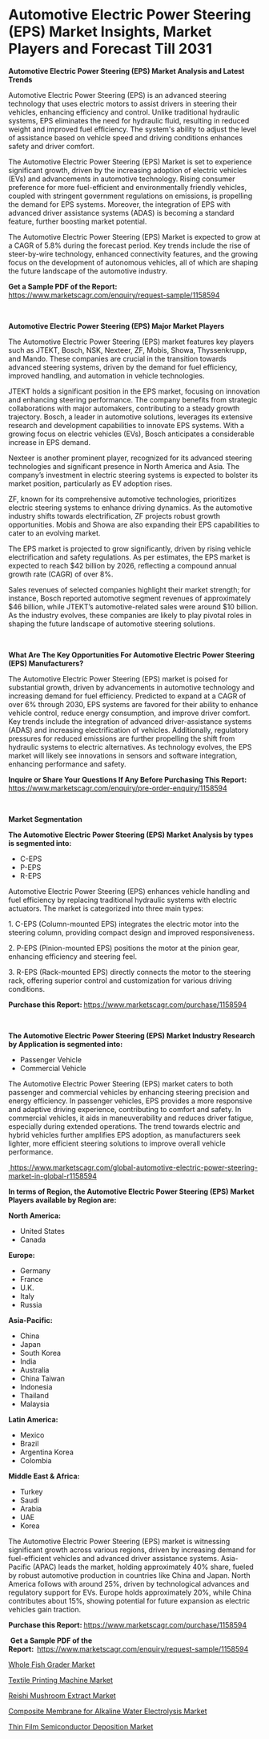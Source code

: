 <p><h1>Automotive Electric Power Steering (EPS) Market Insights, Market Players and Forecast Till 2031</h1></p><p><strong>Automotive Electric Power Steering (EPS) Market Analysis and Latest Trends</strong></p>
<p><p>Automotive Electric Power Steering (EPS) is an advanced steering technology that uses electric motors to assist drivers in steering their vehicles, enhancing efficiency and control. Unlike traditional hydraulic systems, EPS eliminates the need for hydraulic fluid, resulting in reduced weight and improved fuel efficiency. The system's ability to adjust the level of assistance based on vehicle speed and driving conditions enhances safety and driver comfort.</p><p>The Automotive Electric Power Steering (EPS) Market is set to experience significant growth, driven by the increasing adoption of electric vehicles (EVs) and advancements in automotive technology. Rising consumer preference for more fuel-efficient and environmentally friendly vehicles, coupled with stringent government regulations on emissions, is propelling the demand for EPS systems. Moreover, the integration of EPS with advanced driver assistance systems (ADAS) is becoming a standard feature, further boosting market potential. </p><p>The Automotive Electric Power Steering (EPS) Market is expected to grow at a CAGR of 5.8% during the forecast period. Key trends include the rise of steer-by-wire technology, enhanced connectivity features, and the growing focus on the development of autonomous vehicles, all of which are shaping the future landscape of the automotive industry.</p></p>
<p><strong>Get a Sample PDF of the Report:&nbsp;</strong> <a href="https://www.marketscagr.com/enquiry/request-sample/1158594?utm_campaign=1197&utm_medium=2&utm_source=Github&utm_content=ia&utm_term=05122024&utm_id=automotive-electric-power-steering-eps">https://www.marketscagr.com/enquiry/request-sample/1158594</a></p>
<p>&nbsp;</p>
<p><strong>Automotive Electric Power Steering (EPS) Major Market Players</strong></p>
<p><p>The Automotive Electric Power Steering (EPS) market features key players such as JTEKT, Bosch, NSK, Nexteer, ZF, Mobis, Showa, Thyssenkrupp, and Mando. These companies are crucial in the transition towards advanced steering systems, driven by the demand for fuel efficiency, improved handling, and automation in vehicle technologies.</p><p>JTEKT holds a significant position in the EPS market, focusing on innovation and enhancing steering performance. The company benefits from strategic collaborations with major automakers, contributing to a steady growth trajectory. Bosch, a leader in automotive solutions, leverages its extensive research and development capabilities to innovate EPS systems. With a growing focus on electric vehicles (EVs), Bosch anticipates a considerable increase in EPS demand.</p><p>Nexteer is another prominent player, recognized for its advanced steering technologies and significant presence in North America and Asia. The company’s investment in electric steering systems is expected to bolster its market position, particularly as EV adoption rises.</p><p>ZF, known for its comprehensive automotive technologies, prioritizes electric steering systems to enhance driving dynamics. As the automotive industry shifts towards electrification, ZF projects robust growth opportunities. Mobis and Showa are also expanding their EPS capabilities to cater to an evolving market.</p><p>The EPS market is projected to grow significantly, driven by rising vehicle electrification and safety regulations. As per estimates, the EPS market is expected to reach $42 billion by 2026, reflecting a compound annual growth rate (CAGR) of over 8%.</p><p>Sales revenues of selected companies highlight their market strength; for instance, Bosch reported automotive segment revenues of approximately $46 billion, while JTEKT’s automotive-related sales were around $10 billion. As the industry evolves, these companies are likely to play pivotal roles in shaping the future landscape of automotive steering solutions.</p></p>
<p>&nbsp;</p>
<p><strong>What Are The Key Opportunities For Automotive Electric Power Steering (EPS) Manufacturers?</strong></p>
<p><p>The Automotive Electric Power Steering (EPS) market is poised for substantial growth, driven by advancements in automotive technology and increasing demand for fuel efficiency. Predicted to expand at a CAGR of over 6% through 2030, EPS systems are favored for their ability to enhance vehicle control, reduce energy consumption, and improve driver comfort. Key trends include the integration of advanced driver-assistance systems (ADAS) and increasing electrification of vehicles. Additionally, regulatory pressures for reduced emissions are further propelling the shift from hydraulic systems to electric alternatives. As technology evolves, the EPS market will likely see innovations in sensors and software integration, enhancing performance and safety.</p></p>
<p><strong>Inquire or Share Your Questions If Any Before Purchasing This Report:</strong> <a href="https://www.marketscagr.com/enquiry/pre-order-enquiry/1158594?utm_campaign=1197&utm_medium=2&utm_source=Github&utm_content=ia&utm_term=05122024&utm_id=automotive-electric-power-steering-eps">https://www.marketscagr.com/enquiry/pre-order-enquiry/1158594</a></p>
<p>&nbsp;</p>
<p><strong>Market Segmentation</strong></p>
<p><strong>The Automotive Electric Power Steering (EPS) Market Analysis by types is segmented into:</strong></p>
<p><ul><li>C-EPS</li><li>P-EPS</li><li>R-EPS</li></ul></p>
<p><p>Automotive Electric Power Steering (EPS) enhances vehicle handling and fuel efficiency by replacing traditional hydraulic systems with electric actuators. The market is categorized into three main types: </p><p>1. C-EPS (Column-mounted EPS) integrates the electric motor into the steering column, providing compact design and improved responsiveness.</p><p>2. P-EPS (Pinion-mounted EPS) positions the motor at the pinion gear, enhancing efficiency and steering feel.</p><p>3. R-EPS (Rack-mounted EPS) directly connects the motor to the steering rack, offering superior control and customization for various driving conditions.</p></p>
<p><strong>Purchase this Report:&nbsp;</strong><a href="https://www.marketscagr.com/purchase/1158594?utm_campaign=1197&utm_medium=2&utm_source=Github&utm_content=ia&utm_term=05122024&utm_id=automotive-electric-power-steering-eps">https://www.marketscagr.com/purchase/1158594</a></p>
<p>&nbsp;</p>
<p><strong>The Automotive Electric Power Steering (EPS) Market Industry Research by Application is segmented into:</strong></p>
<p><ul><li>Passenger Vehicle</li><li>Commercial Vehicle</li></ul></p>
<p><p>The Automotive Electric Power Steering (EPS) market caters to both passenger and commercial vehicles by enhancing steering precision and energy efficiency. In passenger vehicles, EPS provides a more responsive and adaptive driving experience, contributing to comfort and safety. In commercial vehicles, it aids in maneuverability and reduces driver fatigue, especially during extended operations. The trend towards electric and hybrid vehicles further amplifies EPS adoption, as manufacturers seek lighter, more efficient steering solutions to improve overall vehicle performance.</p></p>
<p><a href="https://www.marketscagr.com/global-automotive-electric-power-steering-market-in-global-r1158594?utm_campaign=1197&utm_medium=2&utm_source=Github&utm_content=ia&utm_term=05122024&utm_id=automotive-electric-power-steering-eps">&nbsp;https://www.marketscagr.com/global-automotive-electric-power-steering-market-in-global-r1158594</a></p>
<p><strong>In terms of Region, the Automotive Electric Power Steering (EPS) Market Players available by Region are:</strong></p>
<p>
    <p> <strong> North America: </strong>
        <ul>
            <li>United States</li>
            <li>Canada</li>
        </ul>
        </p> 
    <p> <strong> Europe: </strong>
        <ul>
            <li>Germany</li>
            <li>France</li>
            <li>U.K.</li>
            <li>Italy</li>
            <li>Russia</li>
        </ul>
        </p> 
    <p> <strong> Asia-Pacific: </strong>
        <ul>
            <li>China</li>
            <li>Japan</li>
            <li>South Korea</li>
            <li>India</li>
            <li>Australia</li>
            <li>China Taiwan</li>
            <li>Indonesia</li>
            <li>Thailand</li>
            <li>Malaysia</li>
        </ul>
        </p> 
    <p> <strong> Latin America: </strong>
        <ul>
            <li>Mexico</li>
            <li>Brazil</li>
            <li>Argentina Korea</li>
            <li>Colombia</li>
        </ul>
        </p> 
    <p> <strong> Middle East & Africa: </strong>
        <ul>
            <li>Turkey</li>
            <li>Saudi</li>
            <li>Arabia</li>
            <li>UAE</li>
            <li>Korea</li>
        </ul>
    </p>
    </p>
<p><p>The Automotive Electric Power Steering (EPS) market is witnessing significant growth across various regions, driven by increasing demand for fuel-efficient vehicles and advanced driver assistance systems. Asia-Pacific (APAC) leads the market, holding approximately 40% share, fueled by robust automotive production in countries like China and Japan. North America follows with around 25%, driven by technological advances and regulatory support for EVs. Europe holds approximately 20%, while China contributes about 15%, showing potential for future expansion as electric vehicles gain traction.</p></p>
<p><strong>Purchase this Report: </strong><a href="https://www.marketscagr.com/purchase/1158594?utm_campaign=1197&utm_medium=2&utm_source=Github&utm_content=ia&utm_term=05122024&utm_id=automotive-electric-power-steering-eps">https://www.marketscagr.com/purchase/1158594</a></p>
<p>&nbsp;<strong>Get a Sample PDF of the Report:&nbsp;&nbsp;</strong><a href="https://www.marketscagr.com/enquiry/request-sample/1158594?utm_campaign=1197&utm_medium=2&utm_source=Github&utm_content=ia&utm_term=05122024&utm_id=automotive-electric-power-steering-eps">https://www.marketscagr.com/enquiry/request-sample/1158594</a></p>
<p><strong></strong></p>
<p><p><a href="https://issuu.com/reportprime-2/docs/whole-fish-grader-market-size-2030.pptx?utm_campaign=1197&utm_medium=2&utm_source=Github&utm_content=ia&utm_term=05122024&utm_id=automotive-electric-power-steering-eps">Whole Fish Grader Market</a></p><p><a href="https://www.linkedin.com/pulse/in-depth-report-textile-printing-machine-market-types-applications-uy0df?utm_campaign=1197&utm_medium=2&utm_source=Github&utm_content=ia&utm_term=05122024&utm_id=automotive-electric-power-steering-eps">Textile Printing Machine Market</a></p><p><a href="https://www.linkedin.com/pulse/reishi-mushroom-extract-market-global-insights-sales-xsiye?utm_campaign=1197&utm_medium=2&utm_source=Github&utm_content=ia&utm_term=05122024&utm_id=automotive-electric-power-steering-eps">Reishi Mushroom Extract Market</a></p><p><a href="https://issuu.com/reportprime-2/docs/composite-membrane-for-alkaline-water-electrolysis?utm_campaign=1197&utm_medium=2&utm_source=Github&utm_content=ia&utm_term=05122024&utm_id=automotive-electric-power-steering-eps">Composite Membrane for Alkaline Water Electrolysis Market</a></p><p><a href="https://www.linkedin.com/pulse/thin-film-semiconductor-deposition-market-size-set-accelerate-tt1qe?utm_campaign=1197&utm_medium=2&utm_source=Github&utm_content=ia&utm_term=05122024&utm_id=automotive-electric-power-steering-eps">Thin Film Semiconductor Deposition Market</a></p></p>